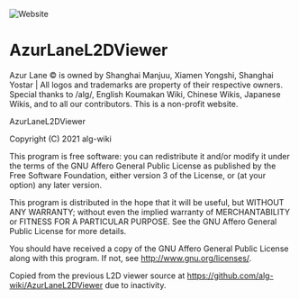 ![Website](https://img.shields.io/website?down_color=red&down_message=offline&label=l2d.algwiki.moe&up_color=green&up_message=online&url=https%3A%2F%2Fl2d.algwiki.moe)
# AzurLaneL2DViewer

Azur Lane © is owned by Shanghai Manjuu, Xiamen Yongshi, Shanghai Yostar | All logos and trademarks are property of their respective owners.
Special thanks to /alg/, English Koumakan Wiki, Chinese Wikis, Japanese Wikis, and to all our contributors. This is a non-profit website.


AzurLaneL2DViewer

Copyright (C) 2021  alg-wiki

This program is free software: you can redistribute it and/or modify it under the terms of the GNU Affero General Public License as published by the Free Software Foundation, either version 3 of the License, or (at your option) any later version.

This program is distributed in the hope that it will be useful, but WITHOUT ANY WARRANTY; without even the implied warranty of MERCHANTABILITY or FITNESS FOR A PARTICULAR PURPOSE.  See the GNU Affero General Public License for more details.

You should have received a copy of the GNU Affero General Public License along with this program.  If not, see http://www.gnu.org/licenses/.


Copied from the previous L2D viewer source at https://github.com/alg-wiki/AzurLaneL2DViewer due to inactivity.


